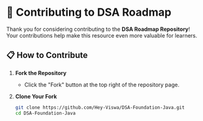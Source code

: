 # 🤝 Contributing to DSA Roadmap

Thank you for considering contributing to the **DSA Roadmap Repository**! Your contributions help make this resource even more valuable for learners.

## 📋 **How to Contribute**

1. **Fork the Repository**
    - Click the "Fork" button at the top right of the repository page.

2. **Clone Your Fork**
   ```bash
   git clone https://github.com/Hey-Viswa/DSA-Foundation-Java.git
   cd DSA-Foundation-Java
